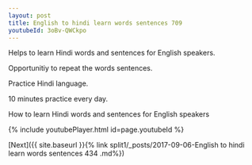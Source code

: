 ```yaml
---
layout: post
title: English to hindi learn words sentences 709 
youtubeId: 3oBv-QWCkpo
---
```

 
 
Helps to learn Hindi words and sentences for English speakers.

Opportunitiy to repeat the words sentences. 

Practice Hindi language. 
 
10 minutes practice every day. 
 
How to learn Hindi words and sentences for English speakers 
 
{% include youtubePlayer.html id=page.youtubeId %}
 
 
[Next]({{ site.baseurl }}{% link  split1/_posts/2017-09-06-English to hindi learn words sentences 434 .md%})
 
